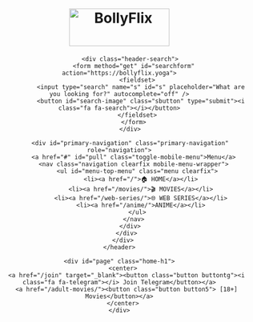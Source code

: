 
<!DOCTYPE html>
<html class="no-js" lang="en-US">
<head>
  <meta charset="UTF-8">
  <meta name="viewport" content="width=device-width, initial-scale=1">
  <meta name="google-adsense-account" content="ca-pub-4683763693438850">

  <title>BollyFlix | Official Site, Bolly Flix, 300MB Movies, 9xMovies, BollyFlix.Net, BollyFlix.com</title>

  <!-- Stylesheets -->
  <link rel="stylesheet" href="https://bollyflix-cdn.store/wp-content/themes/mts_sociallyviral-child/style.css">
  <link rel="stylesheet" href="https://bollyflix-cdn.store/wp-content/themes/mts_sociallyviral-child/responsive.css">
  <link rel="stylesheet" href="https://maxcdn.bootstrapcdn.com/font-awesome/4.7.0/css/font-awesome.min.css">

  <script type="text/javascript">
    document.documentElement.className = document.documentElement.className.replace(/no-js/, 'js');
  </script>
</head>
<body id="blog" class="home blog">
  <div class="main-container">
    <header id="site-header">
      <div class="container">
        <div id="header">
          <div class="logo-wrap">
            <h1 id="logo" class="image-logo">
              <a href="https://bollyflix.yoga"><img src="https://bollyflix-cdn.store/wp-content/uploads/2023/05/Bollyflix-movies.png" alt="BollyFlix" width="200" height="75"></a>
            </h1>
          </div>

          <div class="header-search">
            <form method="get" id="searchform" action="https://bollyflix.yoga">
              <fieldset>
                <input type="search" name="s" id="s" placeholder="What are you looking for?" autocomplete="off" />
                <button id="search-image" class="sbutton" type="submit"><i class="fa fa-search"></i></button>
              </fieldset>
            </form>
          </div>

          <div id="primary-navigation" class="primary-navigation" role="navigation">
            <a href="#" id="pull" class="toggle-mobile-menu">Menu</a>
            <nav class="navigation clearfix mobile-menu-wrapper">
              <ul id="menu-top-menu" class="menu clearfix">
                <li><a href="/">🏠 HOME</a></li>
                <li><a href="/movies/">🎬 MOVIES</a></li>
                <li><a href="/web-series/">🌐 WEB SERIES</a></li>
                <li><a href="/anime/">ANIME</a></li>
              </ul>
            </nav>
          </div>
        </div>
      </div>
    </header>

    <div id="page" class="home-h1">
      <center>
        <a href="/join" target="_blank"><button class="button buttontg"><i class="fa fa-telegram"></i> Join Telegram</button></a>
        <a href="/adult-movies/"><button class="button button5"> [18+] Movies</button></a>
      </center>
    </div>

  </div>
</body>
</html>
